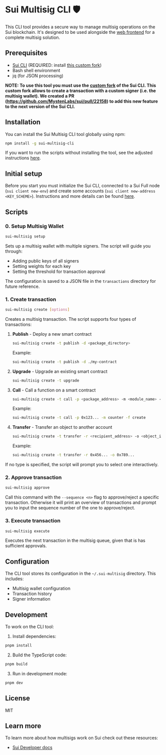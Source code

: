 # Sui Multisig CLI 🛡️

This CLI tool provides a secure way to manage multisig operations on the Sui blockchain. It's designed to be used alongside the [web frontend](https://sui-multisig.vercel.app/) for a complete multisig solution.

## Prerequisites

- [Sui CLI](https://docs.sui.io/references/cli/client) (REQUIRED: install [this custom fork](https://github.com/arjanjohan/sui/tree/override-sender))
- Bash shell environment
- jq (for JSON processing)

__NOTE: To use this tool you must use the [custom fork](https://github.com/arjanjohan/sui/tree/override-sender) of the Sui CLI. This custom fork allows to create a transaction with a custom signer (i.e. the multisig wallet). We created a PR (https://github.com/MystenLabs/sui/pull/22158) to add this new feature to the next version of the Sui CLI.__

## Installation

You can install the Sui Multisig CLI tool globally using npm:

```bash
npm install -g sui-multisig-cli
```

If you want to run the scripts without installing the tool, see the adjusted instructions [here](docs/bash-scripts.md).

## Initial setup

Before you start you must initialize the Sui CLI, connected to a Sui Full node (`sui client new-env`) and create some accounts (`sui client new-address <KEY_SCHEME>`). Instructions and more details can be found [here](https://docs.sui.io/references/cli/client).

## Scripts

### 0. Setup Multisig Wallet

```bash
sui-multisig setup
```

Sets up a multisig wallet with multiple signers. The script will guide you through:
- Adding public keys of all signers
- Setting weights for each key
- Setting the threshold for transaction approval

The configuration is saved to a JSON file in the `transactions` directory for future reference.

### 1. Create transaction

```bash
sui-multisig create [options]
```

Creates a multisig transaction. The script supports four types of transactions:

1. **Publish** - Deploy a new smart contract
   ```bash
   sui-multisig create -t publish -d <package_directory>
   ```
   Example:
   ```bash
   sui-multisig create -t publish -d ./my-contract
   ```

2. **Upgrade** - Upgrade an existing smart contract
   ```bash
   sui-multisig create -t upgrade
   ```

3. **Call** - Call a function on a smart contract
   ```bash
   sui-multisig create -t call -p <package_address> -m <module_name> -f <function_name> [-a <args>]
   ```
   Example:
   ```bash
   sui-multisig create -t call -p 0x123... -m counter -f create
   ```

4. **Transfer** - Transfer an object to another account
   ```bash
   sui-multisig create -t transfer -r <recipient_address> -o <object_id>
   ```
   Example:
   ```bash
   sui-multisig create -t transfer -r 0x456... -o 0x789...
   ```

If no type is specified, the script will prompt you to select one interactively.

### 2. Approve transaction

```bash
sui-multisig approve
```

Call this command with the `--sequence <n>` flag to approve/reject a specific transaction. Otherwise it will print an overview of transactions and prompt you to input the sequence number of the one to approve/reject.

### 3. Execute transaction

```bash
sui-multisig execute
```

Executes the next transaction in the multisig queue, given that is has sufficient approvals.

## Configuration

The CLI tool stores its configuration in the `~/.sui-multisig` directory. This includes:
- Multisig wallet configuration
- Transaction history
- Signer information

## Development

To work on the CLI tool:

1. Install dependencies:
```bash
pnpm install
```

2. Build the TypeScript code:
```bash
pnpm build
```

3. Run in development mode:
```bash
pnpm dev
```

## License

MIT

## Learn more

To learn more about how multisigs work on Sui check out these resources:
- [Sui Developer docs](https://docs.sui.io/concepts/cryptography/transaction-auth/multisig)